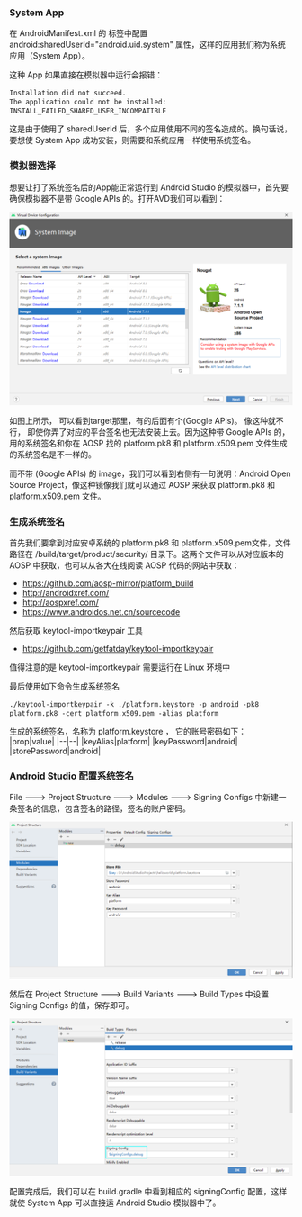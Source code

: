 ### System App
在 AndroidManifest.xml 的 <manifest> 标签中配置 android:sharedUserId="android.uid.system" 属性，这样的应用我们称为系统应用（System App）。

这种 App 如果直接在模拟器中运行会报错：
```text
Installation did not succeed.
The application could not be installed: INSTALL_FAILED_SHARED_USER_INCOMPATIBLE
```
这是由于使用了 sharedUserId 后，多个应用使用不同的签名造成的。换句话说，要想使 System App 成功安装，则需要和系统应用一样使用系统签名。


### 模拟器选择
想要让打了系统签名后的App能正常运行到 Android Studio 的模拟器中，首先要确保模拟器不是带 Google APIs 的。打开AVD我们可以看到：

![AVD](.\img\avd.png)

如图上所示， 可以看到target那里，有的后面有个(Google APIs)。 像这种就不行， 即使你弄了对应的平台签名也无法安装上去。因为这种带 Google APIs 的， 用的系统签名和你在 AOSP 找的 platform.pk8 和 platform.x509.pem 文件生成的系统签名是不一样的。

而不带 (Google APIs) 的 image，我们可以看到右侧有一句说明：Android Open Source Project，像这种镜像我们就可以通过 AOSP 来获取 platform.pk8 和 platform.x509.pem 文件。

### 生成系统签名
首先我们要拿到对应安卓系统的 platform.pk8 和 platform.x509.pem文件，文件路径在 /build/target/product/security/ 目录下。这两个文件可以从对应版本的 AOSP 中获取，也可以从各大在线阅读 AOSP 代码的网站中获取：
- https://github.com/aosp-mirror/platform_build
- http://androidxref.com/
- http://aospxref.com/
- https://www.androidos.net.cn/sourcecode

然后获取 keytool-importkeypair 工具
- https://github.com/getfatday/keytool-importkeypair

值得注意的是 keytool-importkeypair 需要运行在 Linux 环境中

最后使用如下命令生成系统签名
```
./keytool-importkeypair -k ./platform.keystore -p android -pk8 platform.pk8 -cert platform.x509.pem -alias platform
```
生成的系统签名，名称为 platform.keystore ， 它的账号密码如下：
|prop|value|
|--|--|
|keyAlias|platform|
|keyPassword|android|
|storePassword|android|

### Android Studio 配置系统签名
File ---> Project Structure ---> Modules ---> Signing Configs 中新建一条签名的信息，包含签名的路径，签名的账户密码。

![Signing Configs](.\img\signing_configs.png)

然后在 Project Structure ---> Build Variants ---> Build Types 中设置  Signing Configs 的值，保存即可。

![Build Variants](.\img\build_variants.png)

配置完成后，我们可以在 build.gradle 中看到相应的 signingConfig 配置，这样就使 System App 可以直接运 Android Studio 模拟器中了。
